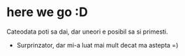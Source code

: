 # here we go :D

Cateodata poti sa dai, dar uneori e posibil sa si primesti.

- Surprinzator, dar mi-a luat mai mult decat ma astepta =)
